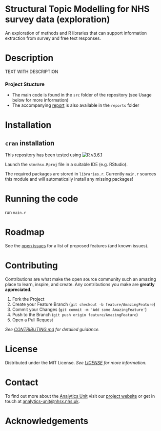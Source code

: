 # Structural Topic Modelling for NHS survey data (exploration)

An exploration of methods and R libraries that can support information 
extraction from survey and free text responses.

# Description

TEXT WITH DESCRIPTION


### Project Stucture

- The main code is found in the `src` folder of the repository (see Usage below for more information)
- The accompanying [report](./reports/report.pdf) is also available in the `reports` folder

# Installation

## `cran` installation

This repository has been tested using [![R v3.6.1](https://img.shields.io/badge/r-v3.6.1-blue.svg)](https://cran.r-project.org/bin/windows/base/old/3.6.1/)

Launch the `stmnhsx.Rproj` file in a suitable IDE (e.g. RStudio).  

The required packages are stored in `libraries.r`.  Currently `main.r` sources this module and will automatically install any missing packages!

# Running the code

run `main.r`

# Roadmap

See the [open issues](https://github.com/nhsx/stm-survey-text/issues) for a list of proposed features (and known issues).

# Contributing

Contributions are what make the open source community such an amazing place to learn, inspire, and create. Any contributions you make are **greatly appreciated**.

1. Fork the Project
2. Create your Feature Branch (`git checkout -b feature/AmazingFeature`)
3. Commit your Changes (`git commit -m 'Add some AmazingFeature'`)
4. Push to the Branch (`git push origin feature/AmazingFeature`)
5. Open a Pull Request

_See [CONTRIBUTING.md](./CONTRIBUTING.md) for detailed guidance._

# License

Distributed under the MIT License. _See [LICENSE](./LICENSE) for more information._

# Contact

To find out more about the [Analytics Unit](https://www.nhsx.nhs.uk/key-tools-and-info/nhsx-analytics-unit/) visit our [project website](https://nhsx.github.io/AnalyticsUnit/projects.html) or get in touch at [analytics-unit@nhsx.nhs.uk](mailto:analytics-unit@nhsx.nhs.uk).

# Acknowledgements
